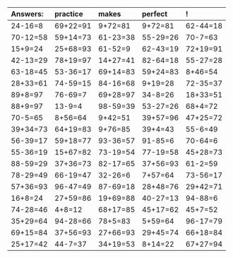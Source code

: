 | Answers: | practice | makes | perfect | ! |
| :--- | :--- | :--- | :--- | :--- |
| 24-16=8 | 69+22=91 | 9+72=81 | 9+72=81 | 62-44=18 | 
| 70-12=58 | 59+14=73 | 61-23=38 | 55-29=26 | 70-7=63 | 
| 15+9=24 | 25+68=93 | 61-52=9 | 62-43=19 | 72+19=91 | 
| 42-13=29 | 78+19=97 | 14+27=41 | 82-64=18 | 55-27=28 | 
| 63-18=45 | 53-36=17 | 69+14=83 | 59+24=83 | 8+46=54 | 
| 28+33=61 | 74-59=15 | 84-16=68 | 9+19=28 | 72-35=37 | 
| 89+8=97 | 76-69=7 | 69+28=97 | 34-8=26 | 18+33=51 | 
| 88+9=97 | 13-9=4 | 98-59=39 | 53-27=26 | 68+4=72 | 
| 70-5=65 | 8+56=64 | 9+42=51 | 39+57=96 | 47+25=72 | 
| 39+34=73 | 64+19=83 | 9+76=85 | 39+4=43 | 55-6=49 | 
| 56-39=17 | 59+18=77 | 93-36=57 | 91-85=6 | 70-64=6 | 
| 55-36=19 | 15+67=82 | 73-19=54 | 77-19=58 | 45+28=73 | 
| 88-59=29 | 37+36=73 | 82-17=65 | 37+56=93 | 61-2=59 | 
| 78-29=49 | 66-19=47 | 32-26=6 | 7+57=64 | 73-56=17 | 
| 57+36=93 | 96-47=49 | 87-69=18 | 28+48=76 | 29+42=71 | 
| 16+8=24 | 27+59=86 | 19+69=88 | 40-27=13 | 94-88=6 | 
| 74-28=46 | 4+8=12 | 68+17=85 | 45+17=62 | 45+7=52 | 
| 35+29=64 | 94-28=66 | 78+5=83 | 5+59=64 | 96-17=79 | 
| 69+15=84 | 37+56=93 | 27+66=93 | 29+45=74 | 66+18=84 | 
| 25+17=42 | 44-7=37 | 34+19=53 | 8+14=22 | 67+27=94 | 
